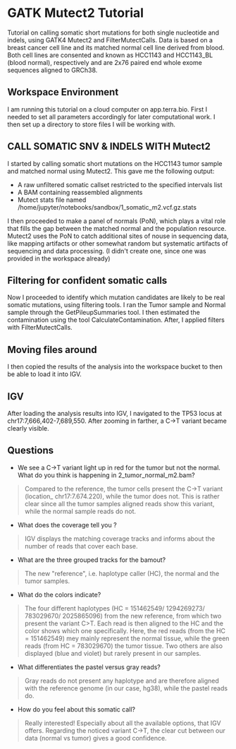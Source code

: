 # GATK Mutect2 Tutorial

Tutorial on calling somatic short mutations for both single nucleotide and indels, using GATK4 Mutect2 and FilterMutectCalls. Data is based on a breast cancer cell line and its matched normal cell line derived from blood. Both cell lines are consented and known as HCC1143 and HCC1143_BL (blood normal), respectively and are 2x76 paired end whole exome sequences aligned to GRCh38.

## Workspace Environment
I am running this tutorial on a cloud computer on app.terra.bio.
First I needed to set all parameters accordingly for later computational work.
I then set up a directory to store files I will be working with.

## CALL SOMATIC SNV & INDELS WITH Mutect2
I started by calling somatic short mutations on the HCC1143 tumor sample and matched normal using Mutect2. This gave me the following output:
* A raw unfiltered somatic callset restricted to the specified intervals list
* A BAM containing reassembled alignments
* Mutect stats file named /home/jupyter/notebooks/sandbox/1_somatic_m2.vcf.gz.stats

I then proceeded to make a panel of normals (PoN), which plays a vital role that fills the gap between the matched normal and the population resource. Mutect2 uses the PoN to catch additional sites of nouse in sequencing data, like mapping artifacts or other somewhat random but systematic artifacts of sequencing and data processing.
(I didn't create one, since one was provided in the workspace already)

## Filtering for confident somatic calls
Now I proceeded to identify which mutation candidates are likely to be real somatic mutations, using filtering tools.
I ran the Tumor sample and Normal sample through the GetPileupSummaries tool.
I then estimated the contamination using the tool CalculateContamination.
After, I applied filters with FilterMutectCalls.

## Moving files around
I then copied the results of the analysis into the workspace bucket to then be able to load it into IGV.

## IGV
After loading the analysis results into IGV, I navigated to the TP53 locus at chr17:7,666,402-7,689,550. After zooming in farther, a C→T variant became clearly visible.

## Questions

* We see a C→T variant light up in red for the tumor but not the normal. What do you think is happening in 2_tumor_normal_m2.bam?
> Compared to the reference, the tumor cells present the C→T variant (location_ chr17:7.674.220), while the tumor does not. This is rather clear since all the tumor samples aligned reads show this variant, while the normal sample reads do not.

* What does the coverage tell you ?
> IGV displays the matching coverage tracks and informs about the number of reads that cover each base.

*  What are the three grouped tracks for the bamout?
> The new "reference", i.e. haplotype caller (HC), the normal and the tumor samples.

* What do the colors indicate?
> The four different haplotypes (HC = 151462549/ 1294269273/ 783029670/ 2025865096) from the new reference, from which two present the variant C>T. Each read is then aligned to the HC and the color shows which one specifically. Here, the red reads (from the HC = 151462549) mey mainly represent the normal tissue, while the green reads (from HC = 783029670) the tumor tissue. Two others are also displayed (blue and violet) but rarely present in our samples.

* What differentiates the pastel versus gray reads?
> Gray reads do not present any haplotype and are therefore aligned with the reference genome (in our case, hg38), while the pastel reads do.

* How do you feel about this somatic call?
> Really interested! Especially about all the available options, that IGV offers. Regarding the noticed variant C→T, the clear cut between our data (normal vs tumor) gives a good confidence.
